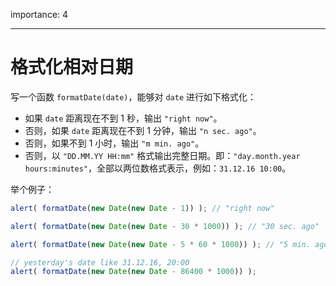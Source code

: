 importance: 4

---

# 格式化相对日期

写一个函数 `formatDate(date)`，能够对 `date` 进行如下格式化：

- 如果 `date` 距离现在不到 1 秒，输出 `"right now"`。
- 否则，如果 `date` 距离现在不到 1 分钟，输出 `"n sec. ago"`。
- 否则，如果不到 1 小时，输出 `"m min. ago"`。
- 否则，以 `"DD.MM.YY HH:mm"` 格式输出完整日期。即：`"day.month.year hours:minutes"`，全部以两位数格式表示，例如：`31.12.16 10:00`。

举个例子：

```js
alert( formatDate(new Date(new Date - 1)) ); // "right now"

alert( formatDate(new Date(new Date - 30 * 1000)) ); // "30 sec. ago"

alert( formatDate(new Date(new Date - 5 * 60 * 1000)) ); // "5 min. ago"

// yesterday's date like 31.12.16, 20:00
alert( formatDate(new Date(new Date - 86400 * 1000)) );
```

